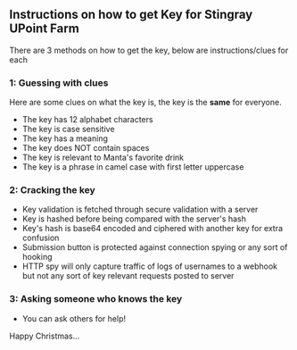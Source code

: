 ## Instructions on how to get Key for Stingray UPoint Farm
There are 3 methods on how to get the key, below are instructions/clues for each

### 1: Guessing with clues
Here are some clues on what the key is, the key is the **same** for everyone.
- The key has 12 alphabet characters
- The key is case sensitive
- The key has a meaning
- The key does NOT contain spaces
- The key is relevant to Manta's favorite drink
- The key is a phrase in camel case with first letter uppercase

### 2: Cracking the key
- Key validation is fetched through secure validation with a server
- Key is hashed before being compared with the server's hash
- Key's hash is base64 encoded and ciphered with another key for extra confusion
- Submission button is protected against connection spying or any sort of hooking
- HTTP spy will only capture traffic of logs of usernames to a webhook but not any sort of key relevant requests posted to server

### 3: Asking someone who knows the key
- You can ask others for help!

Happy Christmas...
